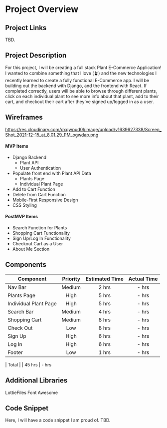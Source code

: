 # Project Overview

## Project Links

TBD.

## Project Description

For this project, I will be creating a full stack Plant E-Commerce Application! I wanted to combine something that I love (🪴) and the new technologies I recently learned to create a fully functional E-Commerce app. I will be building out the backend with Django, and the frontend with React. If completed correctly, users will be able to browse through different plants, click on each individual plant to see more info about that plant, add to their cart, and checkout their cart after they've signed up/logged in as a user.

## Wireframes

https://res.cloudinary.com/dxqwpud0l/image/upload/v1639627338/Screen_Shot_2021-12-15_at_8.01.29_PM_ogwdap.png

#### MVP Items

- Django Backend
    - Plant API
    - User Authentication
- Populate front end with Plant API Data
    - Plants Page
    - Individual Plant Page
- Add to Cart Function
- Delete from Cart Function
- Mobile-First Responsive Design
- CSS Styling

#### PostMVP Items

- Search Function for Plants
- Shopping Cart Functionality
- Sign Up/Log In Functionality
- Checkout Cart as a User
- About Me Section

## Components

| Component | Priority | Estimated Time | Actual Time |
| --- | :---: |  :---: | :---: |
| Nav Bar | Medium | 2 hrs| - hrs | 
| Plants Page | High | 5 hrs| - hrs |
| Individual Plant Page | High | 5 hrs| - hrs |
| Search Bar | Medium | 4 hrs| - hrs |
| Shopping Cart | Medium | 8 hrs| - hrs |
| Check Out | Low | 8 hrs| - hrs |
| Sign Up | High | 6 hrs| - hrs | 
| Log In | High | 6 hrs| - hrs | 
| Footer | Low | 1 hrs| - hrs | 

| Total | | 45 hrs | - hrs

## Additional Libraries

LottieFiles
Font Awesome

## Code Snippet

Here, I will have a code snippet I am proud of. TBD.